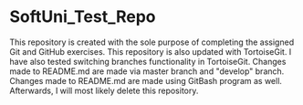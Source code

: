 # SoftUni_Test_Repo
This repository is created with the sole purpose of completing the assigned Git and GitHub exercises.
This repository is also updated with TortoiseGit.
I have also tested switching branches functionality in TortoiseGit.
Changes made to README.md are made via master branch and "develop" branch.
Changes made to README.md are made using GitBash program as well.
Afterwards, I will most likely delete this repository.
